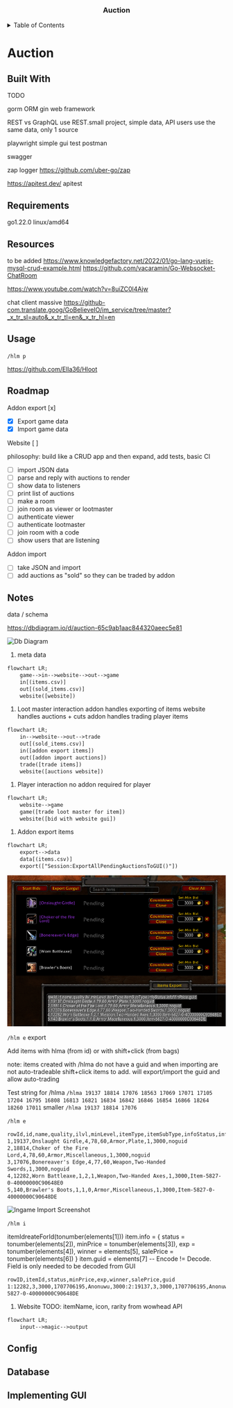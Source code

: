 <div id="top"></div>

<!-- PROJECT LOGO -->
<br />
<div align="center">
  <a href="https://github.com/Ella36/auction">
  </a>

  <h3 align="center">
  Auction</h3>
</div>

<!-- TABLE OF CONTENTS -->
<details>
  <summary>Table of Contents</summary>
  <ol>
    <li>
      <a href="#about-the-project">About The Project</a>
      <ul>
        <li><a href="#requirements">Requirements</a></li>
        <li><a href="#built-with">Built With</a></li>
        <li><a href="#resources">Resources</a></li>
      </ul>
    </li>
    <li><a href="#usage">Usage</a></li>
    <li><a href="#notes">Notes</a></li>
    <li><a href="#gui">GUI</a></li>
    <li><a href="#upload">Upload</a></li>
    <li><a href="#license">License</a></li>
  </ol>
</details>

# Auction

## Built With

TODO

gorm ORM
gin web framework

REST vs GraphQL
use REST.small project, simple data, API users use the same data, only 1 source

playwright simple gui test
postman

swagger



zap logger
https://github.com/uber-go/zap

https://apitest.dev/
apitest


## Requirements
go1.22.0 linux/amd64

## Resources
to be added
https://www.knowledgefactory.net/2022/01/go-lang-vuejs-mysql-crud-example.html
https://github.com/vacaramin/Go-Websocket-ChatRoom

https://www.youtube.com/watch?v=8uiZC0l4Ajw

chat client massive
https://github-com.translate.goog/GoBelieveIO/im_service/tree/master?_x_tr_sl=auto&_x_tr_tl=en&_x_tr_hl=en

## Usage

`/hlm p`

https://github.com/Ella36/Hloot

## Roadmap
Addon export [x]
- [x] Export game data
- [x] Import game data

Website [ ]

philosophy: build like a CRUD app and then expand, add tests, basic CI

- [ ] import JSON data
- [ ] parse and reply with auctions to render
- [ ] show data to listeners
- [ ] print list of auctions
- [ ] make a room
- [ ] join room as viewer or lootmaster
- [ ] authenticate viewer
- [ ] authenticate lootmaster
- [ ] join room with a code
- [ ] show users that are listening

Addon import
- [ ] take JSON and import
- [ ] add auctions as "sold" so they can be traded by addon

## Notes

data / schema

https://dbdiagram.io/d/auction-65c9ab1aac844320aeec5e81

![Db Diagram](./images/db_diagram.png.png)

1. meta data
```mermaid
flowchart LR;
    game-->in-->website-->out-->game
    in[(items.csv)]
    out[(sold_items.csv)]
    website([website])
```

1. Loot master interaction
addon handles exporting of items
website handles auctions + cuts
addon handles trading player items

```mermaid
flowchart LR;
    in-->website-->out-->trade
    out[(sold_items.csv)]
    in([addon export items])
    out([addon import auctions])
    trade([trade items])
    website([auctions website])
  ```

1. Player interaction
no addon required for player

```mermaid
flowchart LR;
    website-->game
    game([trade loot master for item])
    website([bid with website gui])
  ```

1. Addon export items
```mermaid
flowchart LR;
    export-->data
    data[(items.csv)]
    export(["Session:ExportAllPendingAuctionsToGUI()"])
```

![Ingame Export Screenshot](./images/game_export_screenshot.png)

`/hlm e` export

Add items with hlma (from id) or with shift+click (from bags)

note: items created with /hlma do not have a guid and when importing are not auto-tradeable
shift+click items to add. will export/import the guid and allow auto-trading

Test string for /hlma
```/hlma 19137 18814 17076 18563 17069 17071 17105 17204 16795 16808 16813 16821 16834 16842 16846 16854 16866 18264 18260 17011```
smaller
```/hlma 19137 18814 17076```


`/hlm e`
```
rowId,id,name,quality,ilvl,minLevel,itemType,itemSubType,infoStatus,infoMinPrice,guid
1,19137,Onslaught Girdle,4,78,60,Armor,Plate,1,3000,noguid
2,18814,Choker of the Fire Lord,4,78,60,Armor,Miscellaneous,1,3000,noguid
3,17076,Bonereaver's Edge,4,77,60,Weapon,Two-Handed Swords,1,3000,noguid
4,12282,Worn Battleaxe,1,2,1,Weapon,Two-Handed Axes,1,3000,Item-5827-0-40000000C90648E0
5,140,Brawler's Boots,1,1,0,Armor,Miscellaneous,1,3000,Item-5827-0-40000000C90648DE
```

![Ingame Import Screenshot](./images/game_import_screenshot.png)

`/hlm i`

itemIdreateForId(tonumber(elements[1]))
  item.info = {
    status = tonumber(elements[2]),
    minPrice = tonumber(elements[3]),
    exp = tonumber(elements[4]),
    winner = elements[5],
    salePrice = tonumber(elements[6])
  }
  item.guid = elements[7] -- Encode != Decode. Field is only needed to be decoded from GUI
```
rowID,itemId,status,minPrice,exp,winner,salePrice,guid
1:12282,3,3000,1707706195,Anonuwu,3000:2:19137,3,3000,1707706195,Anonuwu,3100,Item-5827-0-40000000C90648DE
```


1. Website
TODO: itemName, icon, rarity from wowhead API
```mermaid
flowchart LR;
    input-->magic-->output
```

## Config

## Database

## Implementing GUI

[Python.org]: https://img.shields.io/badge/Python-14354C?style=for-the-badge&logo=python&logoColor=white
[Python-url]: https://www.python.org/
[React.js]: https://img.shields.io/badge/React-20232A?style=for-the-badge&logo=react&logoColor=61DAFB
[React-url]: https://reactjs.org/
[Bootstrap.com]: https://img.shields.io/badge/Bootstrap-563D7C?style=for-the-badge&logo=bootstrap&logoColor=white
[Bootstrap-url]: https://getbootstrap.com
[Electron.js]: https://img.shields.io/badge/Electron-191970?style=for-the-badge&logo=Electron&logoColor=white
[Electron-url]: https://www.electronjs.org/


[Twitch.com]: 	https://img.shields.io/badge/Twitch-9146FF?style=for-the-badge&logo=twitch&logoColor=white
[Twitch-url]:    https://twitch.com
[Youtube-url]:    https://youtube.com
[Youtube.com]: https://img.shields.io/badge/YouTube-FF0000?style=for-the-badge&logo=youtube&logoColor=white
[gui-screenshot]: https://github.com/Ella36/gui-compilation-from-cluster/raw/main/screenshot.png